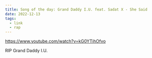 ```yaml
---
title: Song of the day: Grand Daddy I.U. feat. Sadat X - She Said
date: 2022-12-13
tags:
  - link
  - rap
---
```


https://www.youtube.com/watch?v=kG0YTihOfvo

RIP Grand Daddy I.U.
